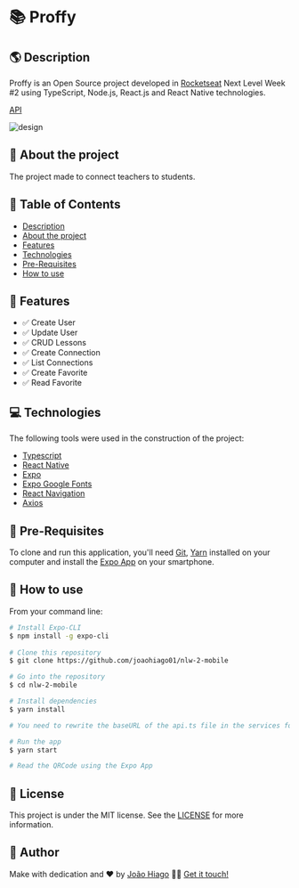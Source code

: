 # :books: Proffy

## :earth_americas: Description

Proffy is an Open Source project developed in [Rocketseat](https://rocketseat.com.br/) Next Level Week #2 using TypeScript, Node.js, React.js and React Native technologies. 

[API](https://github.com/joaohiago01/nlw-2-server)

![design](https://user-images.githubusercontent.com/47699280/95000543-22168080-0598-11eb-9ca7-406e5f46d463.png)

## :sunflower: About the project

The project made to connect teachers to students.

## :pushpin: Table of Contents

<!--ts-->
   * [Description](#earth_americas-description)
   * [About the project](#sunflower-about-the-project)
   * [Features](#key-features)
   * [Technologies](#computer-technologies)
   * [Pre-Requisites](#scroll-pre-requisites)
   * [How to use](#construction_worker-how-to-use)
<!--te-->

## :key: Features

- :white_check_mark: Create User
- :white_check_mark: Update User
- :white_check_mark: CRUD Lessons
- :white_check_mark: Create Connection
- :white_check_mark: List Connections
- :white_check_mark: Create Favorite
- :white_check_mark: Read Favorite

## :computer: Technologies

The following tools were used in the construction of the project:

- [Typescript](https://www.typescriptlang.org/)
- [React Native](https://reactnative.dev/docs/getting-started)
- [Expo](https://expo.io/)
- [Expo Google Fonts](https://github.com/expo/google-fonts)
- [React Navigation](https://reactnavigation.org/)
- [Axios](https://github.com/axios/axios)

## :scroll: Pre-Requisites

To clone and run this application, you'll need [Git](https://git-scm.com/), [Yarn](https://yarnpkg.com/) installed on your computer and install the [Expo App](https://play.google.com/store/apps/details?id=host.exp.exponent&hl=en_US) on your smartphone.

## :construction_worker: How to use

From your command line:

```bash
# Install Expo-CLI
$ npm install -g expo-cli
 
# Clone this repository
$ git clone https://github.com/joaohiago01/nlw-2-mobile

# Go into the repository
$ cd nlw-2-mobile

# Install dependencies
$ yarn install

# You need to rewrite the baseURL of the api.ts file in the services folder according to your machine's IP.

# Run the app
$ yarn start

# Read the QRCode using the Expo App
```

## :closed_book: License

This project is under the MIT license. See the [LICENSE](https://github.com/joaohiago01/nlw-2-mobile/blob/master/LICENSE) for more information.

## :rocket: Author

Make with dedication and ❤️ by [João Hiago](https://github.com/joaohiago01) 👋🏽 [Get it touch!](https://www.linkedin.com/in/joaohiago/)
